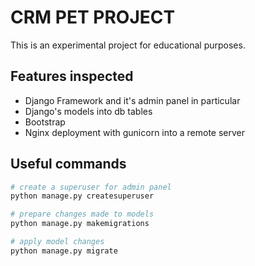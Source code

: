 # CRM PET PROJECT
This is an experimental project for educational purposes. 
## Features inspected
* Django Framework and it's admin panel in particular
* Django's models into db tables
* Bootstrap
* Nginx deployment with gunicorn into a remote server
## Useful commands
```python
# create a superuser for admin panel
python manage.py createsuperuser

# prepare changes made to models 
python manage.py makemigrations

# apply model changes
python manage.py migrate
```
